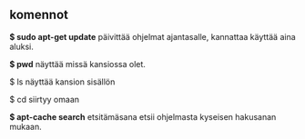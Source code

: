 ## komennot

**$ sudo apt-get update**  päivittää ohjelmat ajantasalle, kannattaa käyttää aina aluksi. 

**$ pwd** näyttää missä kansiossa olet. 

$ ls näyttää kansion sisällön

$ cd siirtyy omaan 

**$ apt-cache search** etsitämäsana etsii ohjelmasta kyseisen hakusanan mukaan.  





